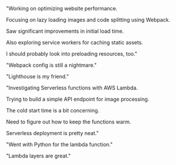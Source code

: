 "Working on optimizing website performance.

Focusing on lazy loading images and code splitting using Webpack.

Saw significant improvements in initial load time.

Also exploring service workers for caching static assets.

I should probably look into preloading resources, too."

"Webpack config is still a nightmare."

"Lighthouse is my friend."

"Investigating Serverless functions with AWS Lambda.

Trying to build a simple API endpoint for image processing.

The cold start time is a bit concerning.

Need to figure out how to keep the functions warm.

Serverless deployment is pretty neat."

"Went with Python for the lambda function."

"Lambda layers are great."